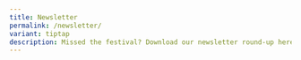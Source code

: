 ```yaml
---
title: Newsletter
permalink: /newsletter/
variant: tiptap
description: Missed the festival? Download our newsletter round-up here!
---
```

